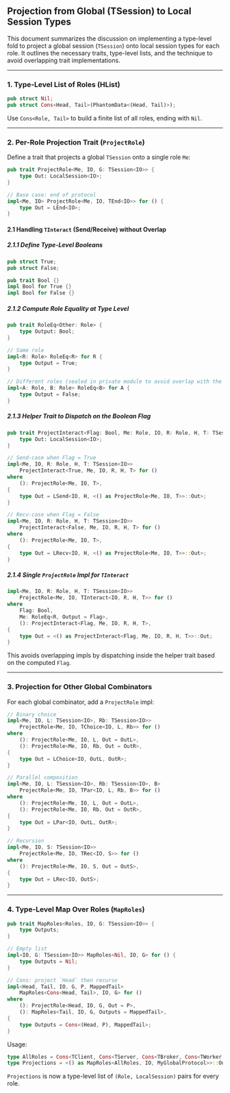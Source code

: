 ## Projection from Global (TSession) to Local Session Types

This document summarizes the discussion on implementing a type-level fold to project a global session (`TSession`) onto local session types for each role. It outlines the necessary traits, type-level lists, and the technique to avoid overlapping trait implementations.

---

### 1. Type-Level List of Roles (HList)

```rust
pub struct Nil;
pub struct Cons<Head, Tail>(PhantomData<(Head, Tail)>);
```

Use `Cons<Role, Tail>` to build a finite list of all roles, ending with `Nil`.

---

### 2. Per-Role Projection Trait (`ProjectRole`)

Define a trait that projects a global `TSession` onto a single role `Me`:

```rust
pub trait ProjectRole<Me, IO, G: TSession<IO>> {
    type Out: LocalSession<IO>;
}

// Base case: end of protocol
impl<Me, IO> ProjectRole<Me, IO, TEnd<IO>> for () {
    type Out = LEnd<IO>;
}
```

#### 2.1 Handling `TInteract` (Send/Receive) without Overlap

##### 2.1.1 Define Type-Level Booleans

```rust
pub struct True;
pub struct False;

pub trait Bool {}
impl Bool for True {}
impl Bool for False {}
```

##### 2.1.2 Compute Role Equality at Type Level

```rust
pub trait RoleEq<Other: Role> {
    type Output: Bool;
}

// Same role
impl<R: Role> RoleEq<R> for R {
    type Output = True;
}

// Different roles (sealed in private module to avoid overlap with the above)
impl<A: Role, B: Role> RoleEq<B> for A {
    type Output = False;
}
```

##### 2.1.3 Helper Trait to Dispatch on the Boolean Flag

```rust
pub trait ProjectInteract<Flag: Bool, Me: Role, IO, R: Role, H, T: TSession<IO>> {
    type Out: LocalSession<IO>;
}

// Send-case when Flag = True
impl<Me, IO, R: Role, H, T: TSession<IO>>
    ProjectInteract<True, Me, IO, R, H, T> for ()
where
    (): ProjectRole<Me, IO, T>,
{
    type Out = LSend<IO, H, <() as ProjectRole<Me, IO, T>>::Out>;
}

// Recv-case when Flag = False
impl<Me, IO, R: Role, H, T: TSession<IO>>
    ProjectInteract<False, Me, IO, R, H, T> for ()
where
    (): ProjectRole<Me, IO, T>,
{
    type Out = LRecv<IO, H, <() as ProjectRole<Me, IO, T>>::Out>;
}
```

##### 2.1.4 Single `ProjectRole` Impl for `TInteract`

```rust
impl<Me, IO, R: Role, H, T: TSession<IO>>
    ProjectRole<Me, IO, TInteract<IO, R, H, T>> for ()
where
    Flag: Bool,
    Me: RoleEq<R, Output = Flag>,
    (): ProjectInteract<Flag, Me, IO, R, H, T>,
{
    type Out = <() as ProjectInteract<Flag, Me, IO, R, H, T>>::Out;
}
```

This avoids overlapping impls by dispatching inside the helper trait based on the computed `Flag`.

---

### 3. Projection for Other Global Combinators

For each global combinator, add a `ProjectRole` impl:

```rust
// Binary choice
impl<Me, IO, L: TSession<IO>, Rb: TSession<IO>>
    ProjectRole<Me, IO, TChoice<IO, L, Rb>> for ()
where
    (): ProjectRole<Me, IO, L, Out = OutL>,
    (): ProjectRole<Me, IO, Rb, Out = OutR>,
{
    type Out = LChoice<IO, OutL, OutR>;
}

// Parallel composition
impl<Me, IO, L: TSession<IO>, Rb: TSession<IO>, B>
    ProjectRole<Me, IO, TPar<IO, L, Rb, B>> for ()
where
    (): ProjectRole<Me, IO, L, Out = OutL>,
    (): ProjectRole<Me, IO, Rb, Out = OutR>,
{
    type Out = LPar<IO, OutL, OutR>;
}

// Recursion
impl<Me, IO, S: TSession<IO>>
    ProjectRole<Me, IO, TRec<IO, S>> for ()
where
    (): ProjectRole<Me, IO, S, Out = OutS>,
{
    type Out = LRec<IO, OutS>;
}
```

---

### 4. Type-Level Map Over Roles (`MapRoles`)

```rust
pub trait MapRoles<Roles, IO, G: TSession<IO>> {
    type Outputs;
}

// Empty list
impl<IO, G: TSession<IO>> MapRoles<Nil, IO, G> for () {
    type Outputs = Nil;
}

// Cons: project `Head` then recurse
impl<Head, Tail, IO, G, P, MappedTail>
    MapRoles<Cons<Head, Tail>, IO, G> for ()
where
    (): ProjectRole<Head, IO, G, Out = P>,
    (): MapRoles<Tail, IO, G, Outputs = MappedTail>,
{
    type Outputs = Cons<(Head, P), MappedTail>;
}
```

Usage:

```rust
type AllRoles = Cons<TClient, Cons<TServer, Cons<TBroker, Cons<TWorker, Nil>>>>;
type Projections = <() as MapRoles<AllRoles, IO, MyGlobalProtocol>>::Outputs;
```

`Projections` is now a type-level list of `(Role, LocalSession)` pairs for every role.

